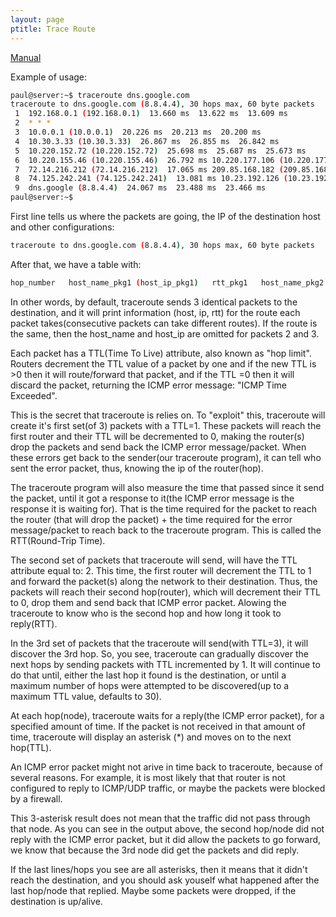 ```yaml
---
layout: page
ptitle: Trace Route
---
```


[Manual](https://linux.die.net/man/8/traceroute)

Example of usage:
```bash
paul@server:~$ traceroute dns.google.com
traceroute to dns.google.com (8.8.4.4), 30 hops max, 60 byte packets
 1  192.168.0.1 (192.168.0.1)  13.660 ms  13.622 ms  13.609 ms
 2  * * *
 3  10.0.0.1 (10.0.0.1)  20.226 ms  20.213 ms  20.200 ms
 4  10.30.3.33 (10.30.3.33)  26.867 ms  26.855 ms  26.842 ms
 5  10.220.152.72 (10.220.152.72)  25.698 ms  25.687 ms  25.673 ms
 6  10.220.155.46 (10.220.155.46)  26.792 ms 10.220.177.106 (10.220.177.106)  15.519 ms 10.220.155.48 (10.220.155.48)  15.448 ms
 7  72.14.216.212 (72.14.216.212)  17.065 ms 209.85.168.182 (209.85.168.182)  13.148 ms 72.14.216.212 (72.14.216.212)  16.434 ms
 8  74.125.242.241 (74.125.242.241)  13.081 ms 10.23.192.126 (10.23.192.126)  24.398 ms 10.252.246.62 (10.252.246.62)  24.092 ms
 9  dns.google (8.8.4.4)  24.067 ms  23.488 ms  23.466 ms
paul@server:~$ 
```
First line tells us where the packets are going, the IP of the destination host
and other configurations:
```bash
traceroute to dns.google.com (8.8.4.4), 30 hops max, 60 byte packets
```
After that, we have a table with:
```bash
hop_number   host_name_pkg1 (host_ip_pkg1)   rtt_pkg1   host_name_pkg2 (host_ip_pkg2)   rtt_pkg2   host_name_pkg3 (host_ip_pkg3)   rtt_pkg3
```
In other words, by default, traceroute sends 3 identical packets to the
destination, and it will print information (host, ip, rtt) for the route each
packet takes(consecutive packets can take different routes). If the route is the
same, then the host_name and host_ip are omitted for packets 2 and 3.


Each packet has a TTL(Time To Live) attribute, also known as "hop limit".
Routers decrement the TTL value of a packet by one and if the new TTL is >0 then
it will route/forward that packet, and if the TTL =0 then it will discard the
packet, returning the ICMP error message: "ICMP Time Exceeded".


This is the secret that traceroute is relies on. To "exploit" this, traceroute
will create it's first set(of 3) packets with a TTL=1. These packets will reach
the first router and their TTL will be decremented to 0, making the router(s)
drop the packets and send back the ICMP error message/packet. When these errors
get back to the sender(our traceroute program), it can tell who sent the error
packet, thus, knowing the ip of the router(hop).


The traceroute program will also measure the time that passed since it send the
packet, until it got a response to it(the ICMP error message is the response it
is waiting for). That is the time required for the packet to reach the router
(that will drop the packet) + the time required for the error message/packet to
reach back to the traceroute program. This is called the RTT(Round-Trip Time).


The second set of packets that traceroute will send, will have the TTL attribute
equal to: 2. This time, the first router will decrement the TTL to 1 and forward
the packet(s) along the network to their destination. Thus, the packets will
reach their second hop(router), which will decrement their TTL to 0, drop them
and send back that ICMP error packet. Alowing the traceroute to know who is the
second hop and how long it took to reply(RTT).


In the 3rd set of packets that the traceroute will send(with TTL=3), it will
discover the 3rd hop. So, you see, traceroute can gradually discover the next
hops by sending packets with TTL incremented by 1. It will continue to do that
until, either the last hop it found is the destination, or until a maximum
number of hops were attempted to be discovered(up to a maximum TTL value,
defaults to 30).


At each hop(node), traceroute waits for a reply(the ICMP error packet), for a
specified amount of time. If the packet is not received in that amount of time,
traceroute will display an asterisk (*) and moves on to the next hop(TTL).


An ICMP error packet might not arive in time back to traceroute, because of
several reasons. For example, it is most likely that that router is not
configured to reply to ICMP/UDP traffic, or maybe the packets were blocked by
a firewall.


This 3-asterisk result does not mean that the traffic did not pass through that
node. As you can see in the output above, the second hop/node did not reply with
the ICMP error packet, but it did allow the packets to go forward, we know that
because the 3rd node did get the packets and did reply.


If the last lines/hops you see are all asterisks, then it means that it didn't
reach the destination, and you should ask youself what happened after the last
hop/node that replied. Maybe some packets were dropped, if the destination is
up/alive.
